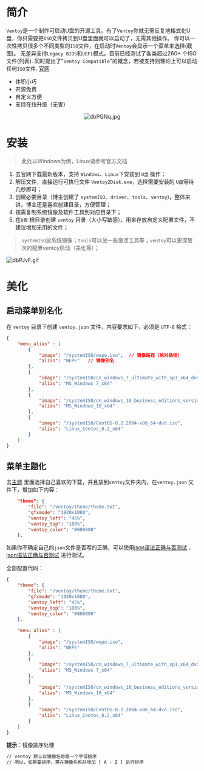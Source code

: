 # 简介

`Ventoy`是一个制作可启动U盘的开源工具。有了`Ventoy`你就无需反复地格式化U盘，你只需要把`ISO`文件拷贝到U盘里面就可以启动了，无需其他操作。 你可以一次性拷贝很多个不同类型的`ISO`文件，在启动时`Ventoy`会显示一个菜单来选择(截图)。 无差异支持`Legacy BIOS`和`UEFI`模式。目前已经测试了各类超过260+ 个ISO文件(列表). 同时提出了"`Ventoy Compatible`"的概念，若被支持则理论上可以启动任何`ISO`文件. [官网](https://www.ventoy.net/cn/index.html)

- 体积小巧
- 开源免费
- 自定义方便
- 支持在线升级（无害）

<center><img src="https://s1.ax1x.com/2020/08/30/dbPQNq.jpg" alt="dbPQNq.jpg" border="0" /></center>

# 安装

> 此处以Windows为例，Linux请参考官方文档

1. 去官网下载最新版本，支持 `Windows`、`Linux`下安装到 `U盘` 操作；
2. 解压文件，直接运行可执行文件 `Ventoy2Disk.exe`，选择需要安装的 `U盘`等待几秒即可；
3. 创建必要目录（博主创建了 `systemISO`、`driver`、`tools`、`ventoy`)，整体来讲，博主还是喜欢创建目录，方便管理；
4. 按需复制系统镜像及软件工具到对应目录下；
5. 在`U盘` 根目录创建 `ventoy` 目录（大小写敏感），用来存放自定义配置文件，不建议增加无用的文件；

> `systemISO`放系统镜像；`tools`可以放一些激活工具等；`ventoy`可以更深层次的配置ventoy启动（美化等）；

<img src="https://s1.ax1x.com/2020/08/30/dbPJvF.gif" alt="dbPJvF.gif" border="0" />

# 美化

## 启动菜单别名化

在 `ventoy` 目录下创建 `ventoy.json` 文件，内容要求如下，必须是 `UTF-8` 格式：

```json
{
    "menu_alias" : [
        {
            "image": "/systemISO/wepe.iso",  // 镜像路径（绝对路径）
            "alias": "WEPE"   // 镜像别名
        },
        {
            "image": "/systemISO/cn_windows_7_ultimate_with_sp1_x64_dvd_u_677408.iso",
            "alias": "MS_Windows 7_x64"
        },
        {
            "image": "/systemISO/cn_windows_10_business_editions_version_2004_updated_may_2020_x64_dvd_c2acd212.iso",
            "alias": "MS_Windows_10_x64"
        },        
        {
            "image": "/systemISO/CentOS-8.2.2004-x86_64-dvd.iso",
            "alias": "Linux_Centos_8.2_x64"
        }
    ]
}
```

## 菜单主题化

去[主题](https://www.gnome-look.org/browse/cat/109/order/latest/) 里面选择自己喜欢的下载，并且放到`ventoy`文件夹内，在`ventoy.json` 文件下，增加如下内容：

```json
    "theme": {
        "file": "/ventoy/theme/theme.txt",
        "gfxmode": "1920x1080",
        "ventoy_left": "45%",
        "ventoy_top": "100%",
        "ventoy_color": "#000000"
    },
```

如果你不确定自己的`json`文件是否写的正确，可以使用[json语法正确与否测试](https://www.json.cn ) 、[json语法正确与否测试](http://json.parser.online.fr/) 进行测试。

全部配置代码：

```json
{
    "theme": {
        "file": "/ventoy/theme/theme.txt",
        "gfxmode": "1920x1080",
        "ventoy_left": "45%",
        "ventoy_top": "100%",
        "ventoy_color": "#000000"
    },
    
    "menu_alias" : [
        {
            "image": "/systemISO/wepe.iso",
            "alias": "WEPE"
        },
        {
            "image": "/systemISO/cn_windows_7_ultimate_with_sp1_x64_dvd_u_677408.iso",
            "alias": "MS_Windows 7_x64"
        },
        {
            "image": "/systemISO/cn_windows_10_business_editions_version_2004_updated_may_2020_x64_dvd_c2acd212.iso",
            "alias": "MS_Windows_10_x64"
        },        
        {
            "image": "/systemISO/CentOS-8.2.2004-x86_64-dvd.iso",
            "alias": "Linux_Centos_8.2_x64"
        }
    ]
}
```

**提示**：镜像排序处理

```html
// ventoy 默认以镜像名称第一个字母排序
// 所以，如果要排序，需在镜像名称前增加 [ A - Z ] 进行排序
```